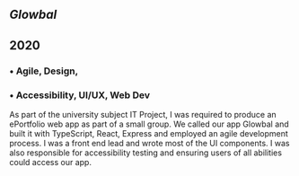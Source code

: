 



## *Glowbal*
## 2020

### • Agile, Design,
### • Accessibility, UI/UX, Web Dev

As part of the university subject IT Project, I was required to produce an ePortfolio web app as part of a small group. We called our app Glowbal and built it with TypeScript, React, Express and employed an agile development process. I was a front end lead and wrote most of the UI components. I was also responsible for accessibility testing and ensuring users of all abilities could access our app.